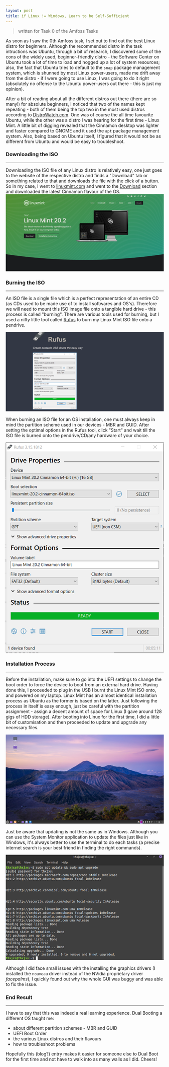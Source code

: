 ```yaml
---
layout: post
title: if Linux != Windows, Learn to be Self-Sufficient
---
```

>written for Task 0 of the Amfoss Tasks

As soon as I saw the 0th Amfoss task, I set out to find out the best Linux distro for beginners. Although the recommended distro in the task intructions was Ubuntu, through a bit of research, I discovered some of the cons of the widely used, beginner-friendly distro - the Software Center on Ubuntu took a lot of time to load and hogged up a lot of system resources; also, the fact that Ubuntu tries to default to the `snap` package management system, which is shunned by most Linux power-users, made me drift away from the distro - if I were going to use Linux, I was going to do it right (absolutely no offense to the Ubuntu power-users out there - this is just my opinion).

After a bit of reading about all the different distros out there (there are so many!) for absolute beginners, I noticed that two of the names kept repeating - both of them being the top two in the most used distros according to [DistroWatch.com](https://distrowatch.com/dwres.php?resource=major). One was of course the all time favourite Ubuntu, while the other was a distro I was hearing for the first time - Linux Mint. A little bit of digging revealed that the Cinnamon desktop was lighter and faster compared to GNOME and it used the `apt` package management system. Also, being based on Ubuntu itself, I figured that it would not be as different from Ubuntu and would be easy to troubleshoot.

### Downloading the ISO
---
Downloading the ISO file of any Linux distro is relatively easy, one just goes to the website of the respective distro and finds a "Download" tab or something related to that and downloads the file with the click of a button. So in my case, I went to [linuxmint.com](https://linuxmint.com) and went to the [Download](https://linuxmint.com/download.php) section and downloaded the latest Cinnamon flavour of the OS.
![Linux Mint Website Image](/images/linuxmint.com.png "Linux Mint Website")

### Burning the ISO
---
An ISO file is a single file which is a perfect representation of an entire CD (as CDs used to be made use of to install softwares and OS's). Therefore we will need to mount this ISO image file onto a tangible hard drive - this process is called "burning". There are various tools used for burning, but I used a nifty little tool called [Rufus](https://rufus.ie) to burn my Linux Mint ISO file onto a pendrive. 

![Rufus Website Image](/images/rufus.ie.png "Rufus Website")

When burning an ISO file for an OS installation, one must always keep in mind the partition scheme used in our devices - MBR and GUID. After setting the optimal options in the Rufus tool, click "Start" and wait till the ISO file is burned onto the pendrive/CD/any hardware of your choice. 

![Rufus Tool Image](/images/rufus_finish.png "Rufus Tool Completed Screen")

### Installation Process
---
Before the installation, make sure to go into the UEFI settings to change the boot order to force the device to boot from an external hard drive. Having done this, I proceeded to plug in the USB I burnt the Linux Mint ISO onto, and powered on my laptop.
Linux Mint has an almost identical installation process as Ubuntu as the former is based on the latter. Just following the process in itself is easy enough, just be careful with the partition assignment - assign a decent amount of space for Linux (I gave around 128 gigs of HDD storage). After booting into Linux for the first time, I did a little bit of customisation and then proceeded to update and upgrade any necessary files. 

![Desktop Screenshot](/images/Linux_Mint_Desktop.png "My Linux Mint Desktop")

Just be aware that updating is not the same as in Windows. Although you can use the System Monitor application to update the files just like in Windows, it's always better to use the terminal to do each tasks (a precise internet search is your best friend in finding the right commands).

![Updating Image](/images/updating.png "Updating through the Terminal")

Although I did face small issues with the installing the graphics drivers (I installed the `nouveau` driver instead of the NVidia proprietary driver *facepalms*), I quickly found out why the whole GUI was buggy and was able to fix the issue.

### End Result
---
I have to say that this was indeed a real learning experience. Dual Booting a different OS taught me:
- about different partition schemes - MBR and GUID
- UEFI Boot Order
- the various Linux distros and their flavours
- how to troubleshoot problems

Hopefully this (blog?) entry makes it easier for someone else to Dual Boot for the first time and not have to walk into as many walls as I did. Cheers!